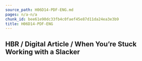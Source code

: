 ```yaml
---
source_path: H06D14-PDF-ENG.md
pages: n/a-n/a
chunk_id: bee61e90dc33fb4c0faef45e87d11da24ea3e3b9
title: H06D14-PDF-ENG
---
```

## HBR / Digital Article / When You’re Stuck Working with a Slacker

